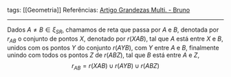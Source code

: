 tags: [[Geometria]]
Referências: [Artigo Grandezas Multi. - Bruno](https://drive.google.com/file/d/1XmVkVBtr49RxZ89bJ8misCQNHLUGgQEn/view?usp=drivesdk)

---
Dados $A \neq B \in \xi_{SR}$, chamamos de reta que
passa por $A$ e $B$, denotada por $r_{AB}$ o conjunto de pontos
$X$, denotado por $r(XAB)$, tal que $A$ está entre $X$ e $B$,
unidos com os pontos $Y$ do conjunto $r(AY B)$, com $Y$
entre $A$ e $B$, finalmente unindo com todos os pontos $Z$
de $r(ABZ)$, tal que $B$ está entre $A$ e $Z$,
$$
r_{AB} = r(XAB)\cup r(AYB) \cup r(ABZ)
$$
